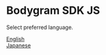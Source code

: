 # Bodygram SDK JS
Select preferred language.

[English](/readme_i18n/README_en.md)  
[Japanese](/readme_i18n/README_jp.md)
